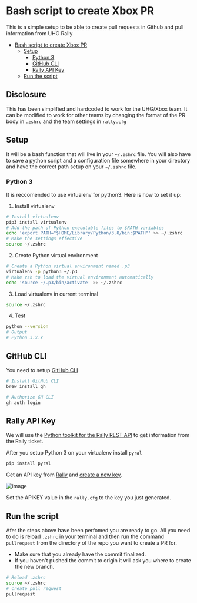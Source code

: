 # Bash script to create Xbox PR

This is a simple setup to be able to create pull requests in Github and pull information from UHG Rally

- [Bash script to create Xbox PR](#bash-script-to-create-xbox-pr)
    - [Setup](#setup)
        - [Python 3](#python-3)
        - [GitHub CLI](#github-cli)
        - [Rally API Key](#rally-api-key)
    - [Run the script](#run-the-script)


## Disclosure

This has been simplified and hardcoded to work for the UHG/Xbox team. It can be modified to work for other teams by changing the format of the PR body in `.zshrc` and the team settings in `rally.cfg`
## Setup

It will be a bash function that will live in your `~/.zshrc` file. You will also have to save a python script and a configuration file somewhere in your directory and have the correct path setup on your `~/.zshrc` file.

### Python 3

It is reccomended to use virtualenv for python3. Here is how to set it up:

1. Install virtualenv

```bash
# Install virtualenv
pip3 install virtualenv
# Add the path of Python executable files to $PATH variables
echo 'export PATH="$HOME/Library/Python/3.8/bin:$PATH"' >> ~/.zshrc
# Make the settings effective
source ~/.zshrc
```

2. Create Python virtual environment

```bash
# Create a Python virtual environment named .p3
virtualenv -p python3 ~/.p3
# Make zsh to load the virtual environment automatically
echo 'source ~/.p3/bin/activate' >> ~/.zshrc
```

3.  Load virtualenv in current terminal

```bash
source ~/.zshrc
```

4. Test

```bash
python --version
# Output
# Python 3.x.x
```

## GitHub CLI

You need to setup [GitHub CLI](https://cli.github.com/manual/)

```bash
# Install GitHub CLI
brew install gh

# Authorize GH CLI
gh auth login
```

## Rally API Key

We will use the [Python toolkit for the Rally REST API](https://github.com/RallyTools/RallyRestToolkitForPython) to get information from the Rally ticket.

After you setup Python 3 on your virtualenv install `pyral`

```bash
pip install pyral
```

Get an API key from [Rally](https://rally1.rallydev.com/login/accounts/index.html#/keys) and [create a new key](https://rally1.rallydev.com/login/accounts/index.html#/keys/new).

![image](https://user-images.githubusercontent.com/868520/230220816-b224d630-4b33-4266-b539-c05f080fee66.png)


Set the APIKEY value in the `rally.cfg` to the key you just generated.

## Run the script

Afer the steps above have been perfomed you are ready to go. All you need to do is reload `.zshrc` in your terminal and then run the command `pullrequest` from the directory of the repo you want to create a PR for. 
* Make sure that you already have the commit finalized. 
* If you haven't pushed the commit to origin it will ask you where to create the new branch.

```bash
# Reload .zshrc 
source ~/.zshrc
# create pull request
pullrequest
```

